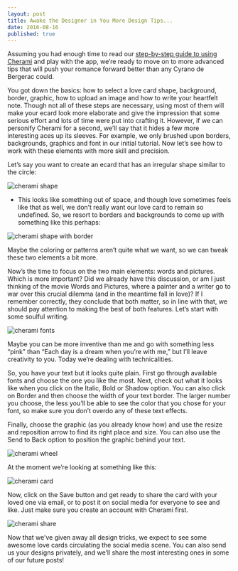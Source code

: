 ```yaml
---
layout: post
title: Awake the Designer in You More Design Tips...
date: 2016-08-16
published: true
---
```

Assuming you had enough time to read our [step-by-step guide to using Cherami](http://blog.cherami.cards/blog/Step-By-Step-Guide-to-Using-Cherami-Love-Cards-Maker) and play with the app, we’re ready to move on to more advanced tips that will push your romance forward better than any Cyrano de Bergerac could. 

You got down the basics: how to select a love card shape, background, border, graphic, how to upload an image and how to write your heartfelt note. Though not all of these steps are necessary, using most of them will make your ecard look more elaborate and give the impression that some serious effort and lots of time were put into crafting it. However, if we can personify Cherami for a second, we’ll say that it hides a few more interesting aces up its sleeves. For example, we only brushed upon borders, backgrounds, graphics and font in our initial tutorial. Now let’s see how to work with these elements with more skill and precision.

Let’s say you want to create an ecard that has an irregular shape similar to the circle:

![cherami shape](http://blog.cherami.cards/assets/img/designer/cherami-card.png#center)

 * This looks like something out of space, and though love sometimes feels like that as well, we don’t really want our love card to remain so undefined. So, we resort to borders and backgrounds to come up with something like this perhaps: 

![cherami shape with border](http://blog.cherami.cards/assets/img/designer/cherami-full.png#center)

Maybe the coloring or patterns aren’t quite what we want, so we can tweak these two elements a bit more. 

Now’s the time to focus on the two main elements: words and pictures. Which is more important? Did we already have this discussion, or am I just thinking of the movie Words and Pictures, where a painter and a writer go to war over this crucial dilemma (and in the meantime fall in love)? If I remember correctly, they conclude that both matter, so in line with that, we should pay attention to making the best of both features. Let’s start with some soulful writing.

![cherami fonts](http://blog.cherami.cards/assets/img/designer/cherami-font.png#center)

Maybe you can be more inventive than me and go with something less “pink” than “Each day is a dream when you’re with me,” but I’ll leave creativity to you. Today we’re dealing with technicalities. 

So, you have your text but it looks quite plain. First go through available fonts and choose the one you like the most. Next, check out what it looks like when you click on the Italic, Bold or Shadow option. You can also click on Border and then choose the width of your text border. The larger number you choose, the less you’ll be able to see the color that you chose for your font, so make sure you don’t overdo any of these text effects. 

Finally, choose the graphic (as you already know how) and use the resize and reposition arrow to find its right place and size. You can also use the Send to Back option to position the graphic behind your text. 

![cherami wheel](http://blog.cherami.cards/assets/img/designer/cherami-wheel.png#center)

At the moment we’re looking at something like this: 

![cherami card](http://blog.cherami.cards/assets/img/designer/cherami-done.png#center)

Now, click on the Save button and get ready to share the card with your loved one via email, or to post it on social media for everyone to see and like. Just make sure you create an account with Cherami first.

![cherami share](http://blog.cherami.cards/assets/img/designer/cherami-share.png#center)

Now that we’ve given away all design tricks, we expect to see some awesome love cards circulating the social media scene. You can also send us your designs privately, and we’ll share the most interesting ones in some of our future posts!
